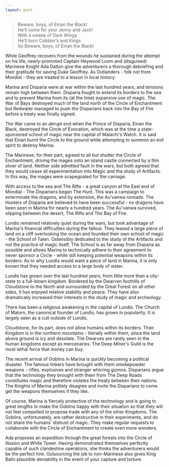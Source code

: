 ```yaml
---
layout: post
---
```

<blockquote>
Beware, boys, of Einan the Black! <br>
He’ll come for your Jenny and Jack! <br>
With a sweep of Dark Wings <br>
He’ll burn Cobbler’s and Kings <br> 
So Beware, boys, of Einan the Black!
</blockquote> 

While Geoffrey recovers from the wounds he sustained during the attempt on his life, newly-promoted Captain Heywood Loom and (disguised) Marinese Knight Ada Dalton give the adventurers a thorough debriefing and their gratitude for saving Duke Geoffrey. As Outlanders - folk not from Mondial - they are treated to a lesson in local history. 

Marina and Disparia were at war within the last hundred years, and tensions remain high between them. Disparia fought to extend its borders to the sea and to prevent Marina from its (at the time) expansive use of magic. The War of Bays destroyed much of the land north of the Circle of Enchantment but Redwater managed to push the Disparians back into the Bay of Fire before a treaty was finally signed. 

The War came to an abrupt end when the Prince of Disparia, Einan the Black, destroyed the Circle of Evocation, which was at the time a state-sponsored school of magic near the capital of Malachi's Watch. It is said that Einan burnt the Circle to the ground while attempting to summon an evil spirit to destroy Marina. 

The Marinese, for their part, agreed to all but shutter the Circle of Enchantment, driving the mages onto an island castle connected by a thin sliver of land. Neither side admitted fault in the wars, but both agreed that they would cease all experimentation into Magic and the study of Artifacts. In this way, the mages were scapegoated for the carnage. 

With access to the sea and The Rifts - a great canyon at the East end of Mondial - The Disparians began The Hunt. This was a campaign to exterminate the dragons, and by extension, the Au'vanwa nomads. The Hunters of Disparia are believed to have been successful - no dragons have been seen in Marina for nearly a hundred years. The Au'vanwa survived, slipping between the desert, The Rifts and The Bay of Fire. 

Lundis remained relatively quiet during the wars, but took advantage of Marina's financial difficulties during the fallout. They leased a large piece of land on a cliff overlooking the ocean and founded their own school of magic - the School of Talen. Ostensibly dedicated to the study of the Artifacts and not the practice of magic itself, The School is as far away from Disparia as possible and allows Marina to technically adhere to their agreement to never sponsor a Circle - while still keeping potential weapons within its borders. As to why Lundis would want a piece of land in Marina, it is only known that they needed access to a large body of water. 

Lundis has grown over the last hundred years, from little more than a city-state to a full-blown kingdom. Bordered by the Dwarven foothills of Cloudstone to the North and surrounded by the Great Forest on all other sides, it has enjoyed relative stability and peace. They have also dramatically increased their interests in the study of magic and archeology. 

There has been a religious awakening in the capital of Lundis. The Church of Malorn, the canonical founder of Lundis, has grown in popularity. It is largely seen as a cult outside of Lundis.

Cloudstone, for its part, does not allow humans within its borders. Their Kingdom is in the northern mountains - literally within them, since the land above ground is icy and desolate. The Dwarves are rarely seen in the human kingdoms except as mercenaries. The Deep Miner's Guild is the most lethal force that money can buy. 

The recent arrival of Goblins in Marina is quickly becoming a political disaster. The famous tinkers have brought with them smokepowder weapons - rifles, explosives and stranger whirring gizmos. Disparians argue that the technology they brought with them from The Deep Roads constitutes magic and therefore violates the treaty between their nations. The Knights of Marina politely disagree and invite the Disparians to come get the weapons themselves if they like. 

Of course, Marina is fiercely protective of the technology and is going to great lengths to make the Goblins happy with their situation so that they will not feel compelled to propose trade with any of the other Kingdoms. The Goblins, unfortunately, are rather destructive in their experiments, and do not share the humans' distrust of magic. They make regular requests to collaborate with the Circle of Enchantment to create even more wonders. 

Ada proposes an expedition through the great forests into the Circle of Illusion and White Tower. Having demonstrated themselves perfectly capable of such clandestine operations, she thinks the adventurers would be the perfect hire. Outsourcing the job to non-Marinese also gives King Balin plausible deniability in the event of your capture and torture. 